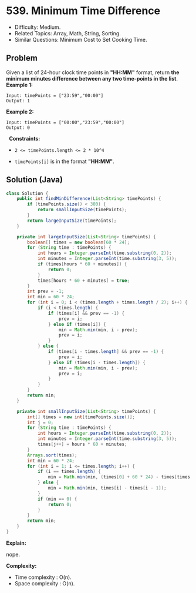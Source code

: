 # 539. Minimum Time Difference

- Difficulty: Medium.
- Related Topics: Array, Math, String, Sorting.
- Similar Questions: Minimum Cost to Set Cooking Time.

## Problem

Given a list of 24-hour clock time points in **"HH:MM"** format, return **the minimum **minutes** difference between any two time-points in the list**.
 
**Example 1:**
```
Input: timePoints = ["23:59","00:00"]
Output: 1
```

**Example 2:**
```
Input: timePoints = ["00:00","23:59","00:00"]
Output: 0
```
 
**Constraints:**


	
- ```2 <= timePoints.length <= 2 * 10^4```
	
- ```timePoints[i]``` is in the format **"HH:MM"**.



## Solution (Java)

```java
class Solution {
    public int findMinDifference(List<String> timePoints) {
        if (timePoints.size() < 300) {
            return smallInputSize(timePoints);
        }
        return largeInputSize(timePoints);
    }

    private int largeInputSize(List<String> timePoints) {
        boolean[] times = new boolean[60 * 24];
        for (String time : timePoints) {
            int hours = Integer.parseInt(time.substring(0, 2));
            int minutes = Integer.parseInt(time.substring(3, 5));
            if (times[hours * 60 + minutes]) {
                return 0;
            }
            times[hours * 60 + minutes] = true;
        }
        int prev = -1;
        int min = 60 * 24;
        for (int i = 0; i < (times.length + times.length / 2); i++) {
            if (i < times.length) {
                if (times[i] && prev == -1) {
                    prev = i;
                } else if (times[i]) {
                    min = Math.min(min, i - prev);
                    prev = i;
                }
            } else {
                if (times[i - times.length] && prev == -1) {
                    prev = i;
                } else if (times[i - times.length]) {
                    min = Math.min(min, i - prev);
                    prev = i;
                }
            }
        }
        return min;
    }

    private int smallInputSize(List<String> timePoints) {
        int[] times = new int[timePoints.size()];
        int j = 0;
        for (String time : timePoints) {
            int hours = Integer.parseInt(time.substring(0, 2));
            int minutes = Integer.parseInt(time.substring(3, 5));
            times[j++] = hours * 60 + minutes;
        }
        Arrays.sort(times);
        int min = 60 * 24;
        for (int i = 1; i <= times.length; i++) {
            if (i == times.length) {
                min = Math.min(min, (times[0] + 60 * 24) - times[times.length - 1]);
            } else {
                min = Math.min(min, times[i] - times[i - 1]);
            }
            if (min == 0) {
                return 0;
            }
        }
        return min;
    }
}
```

**Explain:**

nope.

**Complexity:**

* Time complexity : O(n).
* Space complexity : O(n).
